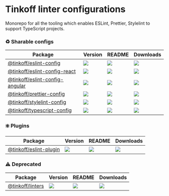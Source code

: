 # Tinkoff linter configurations

Monorepo for all the tooling which enables ESLint, Prettier, Stylelint to support TypeScript projects.

### ♻️ Sharable configs

| **Package**                                                                                | **Version**                                                                     | **README**                                                                                      | **Downloads**                                                                                                                 |
| ------------------------------------------------------------------------------------------ | ------------------------------------------------------------------------------- | ----------------------------------------------------------------------------------------------- | ----------------------------------------------------------------------------------------------------------------------------- |
| [@tinkoff/eslint-config](https://npmjs.com/package/@tinkoff/eslint-config)                 | ![](https://img.shields.io/npm/v/%40tinkoff%2Feslint-config/latest.svg)         | [![](https://img.shields.io/badge/README--green.svg)](packages/eslint-config/README.md)         | [![](https://img.shields.io/npm/dw/@tinkoff/eslint-config)](https://npmjs.com/package/@tinkoff/eslint-config)                 |
| [@tinkoff/eslint-config-react](https://npmjs.com/package/@tinkoff/eslint-config-react)     | ![](https://img.shields.io/npm/v/%40tinkoff%2Feslint-config-react/latest.svg)   | [![](https://img.shields.io/badge/README--green.svg)](packages/eslint-config-react/README.md)   | [![](https://img.shields.io/npm/dw/@tinkoff/eslint-config-react)](https://npmjs.com/package/@tinkoff/eslint-config-react)     |
| [@tinkoff/eslint-config-angular](https://npmjs.com/package/@tinkoff/eslint-config-angular) | ![](https://img.shields.io/npm/v/%40tinkoff%2Feslint-config-angular/latest.svg) | [![](https://img.shields.io/badge/README--green.svg)](packages/eslint-config-angular/README.md) | [![](https://img.shields.io/npm/dw/@tinkoff/eslint-config-angular)](https://npmjs.com/package/@tinkoff/eslint-config-angular) |
| [@tinkoff/prettier-config](https://npmjs.com/package/@tinkoff/prettier-config)             | ![](https://img.shields.io/npm/v/%40tinkoff%2Fprettier-config/latest.svg)       | [![](https://img.shields.io/badge/README--green.svg)](packages/prettier-config/README.md)       | [![](https://img.shields.io/npm/dw/@tinkoff/prettier-config)](https://npmjs.com/package/@tinkoff/prettier-config)             |
| [@tinkoff/stylelint-config](https://npmjs.com/package/@tinkoff/stylelint-config)           | ![](https://img.shields.io/npm/v/%40tinkoff%2Fstylelint-config/latest.svg)      | [![](https://img.shields.io/badge/README--green.svg)](packages/stylelint-config/README.md)      | [![](https://img.shields.io/npm/dw/@tinkoff/stylelint-config)](https://npmjs.com/package/@tinkoff/stylelint-config)           |
| [@tinkoff/typescript-config](https://npmjs.com/package/@tinkoff/typescript-config)         | ![](https://img.shields.io/npm/v/%40tinkoff%2Ftypescript-config/latest.svg)     | [![](https://img.shields.io/badge/README--green.svg)](packages/typescript-config/README.md)     | [![](https://img.shields.io/npm/dw/@tinkoff/typescript-config)](https://npmjs.com/package/@tinkoff/typescript-config)         |

### ❇️ Plugins

| **Package**                                                                | **Version**                                                             | **README**                                                                              | **Downloads**                                                                                                 |
| -------------------------------------------------------------------------- | ----------------------------------------------------------------------- | --------------------------------------------------------------------------------------- | ------------------------------------------------------------------------------------------------------------- |
| [@tinkoff/eslint-plugin](https://npmjs.com/package/@tinkoff/eslint-plugin) | ![](https://img.shields.io/npm/v/%40tinkoff%2Feslint-plugin/latest.svg) | [![](https://img.shields.io/badge/README--green.svg)](packages/eslint-plugin/README.md) | [![](https://img.shields.io/npm/dw/@tinkoff/eslint-plugin)](https://npmjs.com/package/@tinkoff/eslint-plugin) |

### ⚠️ Deprecated

| **Package**                                                    | **Version**                                                       | **README**                                                                        | **Downloads**                                                                                     |
| -------------------------------------------------------------- | ----------------------------------------------------------------- | --------------------------------------------------------------------------------- | ------------------------------------------------------------------------------------------------- |
| [@tinkoff/linters](https://npmjs.com/package/@tinkoff/linters) | ![](https://img.shields.io/npm/v/%40tinkoff%2Flinters/latest.svg) | [![](https://img.shields.io/badge/README--green.svg)](packages/linters/README.md) | [![](https://img.shields.io/npm/dw/@tinkoff/linters)](https://npmjs.com/package/@tinkoff/linters) |
